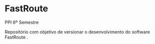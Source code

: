 # FastRoute
PPI 6º Semestre

Repositório com objetivo de versionar o desenvolvimento do software FastRoute .
